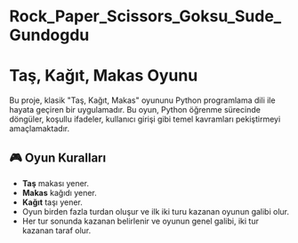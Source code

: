 # Rock_Paper_Scissors_Goksu_Sude_Gundogdu
# Taş, Kağıt, Makas Oyunu

Bu proje, klasik "Taş, Kağıt, Makas" oyununu Python programlama dili ile hayata geçiren bir uygulamadır. Bu oyun, Python öğrenme sürecinde döngüler, koşullu ifadeler, kullanıcı girişi gibi temel kavramları pekiştirmeyi amaçlamaktadır.

## 🎮 Oyun Kuralları

- **Taş** makası yener.
- **Makas** kağıdı yener.
- **Kağıt** taşı yener.
- Oyun birden fazla turdan oluşur ve ilk iki turu kazanan oyunun galibi olur.
- Her tur sonunda kazanan belirlenir ve oyunun genel galibi, iki tur kazanan taraf olur.
